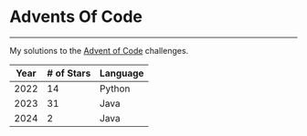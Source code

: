 # Advents Of Code

---

My solutions to the [Advent of Code](https://adventofcode.com/) challenges.

| Year | # of Stars | Language |
|------|------------| -------- |
| 2022 | 14         | Python   |
| 2023 | 31         | Java     |
| 2024 | 2          | Java     |

